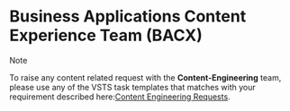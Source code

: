 # Business Applications Content Experience Team (BACX)

>[!NOTE]
>To raise any content related request with the **Content-Engineering** team, please use any of the VSTS task templates that matches with your requirement described here:[Content Engineering Requests](content-engineering-requests.md).
